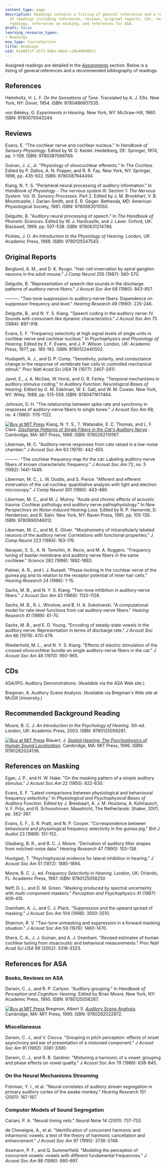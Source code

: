 ```yaml
---
content_type: page
description: Readings contains a listing of general references and a recommended bibliography
  of readings including references, reviews, original reports, CDs, recommended background
  readings, references on masking, and references for ASA.
draft: false
learning_resource_types:
- Readings
ocw_type: CourseSection
title: Readings
uid: 61e88f1f-21f2-0d6e-68ed-c20e496060c1
---
```

Assigned readings are detailed in the [Assignments](https://ocw.mit.edu/courses/health-sciences-and-technology/hst-723j-neural-coding-and-perception-of-sound-spring-2005/assignments) section. Below is a listing of general references and a recommended bibliography of readings.

## References

Helmholtz, H. L. F. *On the Sensations of Tone*. Translated by A. J. Ellis. New York, NY: Dover, 1954. ISBN: 9780486607535.

von Békésy, G. *Experiments in Hearing*. New York, NY: McGraw-Hill, 1960. ISBN: 9780070043244.

## Reviews

Evans, E. "The cochlear nerve and cochlear nucleus." In *Handbook of Sensory Physiology.* Edited by W. D. Keidel. Heidelberg, DE: Springer, 1974, pp. 1-109. ISBN: 9780387066769.

Guinan, J. J., Jr. "Physiology of olivocochlear efferents." In *The Cochlea*. Edited by P. Dallos, A. N. Popper, and R. R. Fay. New York, NY: Springer, 1996, pp. 435-502. ISBN: 9780387944494.

Kiang, N. Y. S. "Peripheral neural processing of auditory information." In *Handbook of Physiology - The nervous system III.* Section 1: *The Nervous System*. Vol. III. *Sensory Processes.* Part 2. Edited by J. M. Brookhart, V. B. Mountcastle, I. Darian-Smith, and S. R. Geiger. Bethesda, MD: American Physiological Society, 1981. ISBN: 9780683011050.

Delgutte, B. "Auditory neural processing of speech." In *The Handbook of Phonetic Sciences*. Edited by W. J. Hardcastle, and J. Laver. Oxford, UK: Blackwell, 1999. pp. 507-538. ISBN: 9780631214786.

Pickles, J. O. *An Introduction to the Physiology of Hearing*. London, UK: Academic Press, 1988. ISBN: 9780125547543.

## Original Reports

Berglund, A. M., and D. K. Ryugo. "Hair cell innervation by spiral ganglion neurons in the adult mouse." *J Comp Neurol* 255 (1987): 560-570.

Delgutte, B. "Representation of speech-like sounds in the discharge patterns of auditory-nerve fibers." *J Acoust Soc Am* 68 (1980): 843-857.

———. "Two-tone suppression in auditory-nerve fibers: Dependence on suppressor frequency and level." *Hearing Research* 49 (1990): 225-246.

Delgutte, B., and N. Y. S. Kiang. "Speech coding in the auditory nerve: IV. Sounds with consonant-like dynamic characteristics." *J Acoust Soc Am* 75 (1984): 897-918.

Evans, E. F. "Frequency selectivity at high signal levels of single units in cochlear nerve and cochlear nucleus." In *Psychophysics and Physiology of Hearing*. Edited by E. F. Evans, and J. P. Wilson. London, UK: Academic Press, 1977, pp. 185-192. ISBN: 9780122440502.

Hudspeth, A. J., and D. P. Corey. "Sensitivity, polarity, and conductance change in the response of vertebrate hair cells to controlled mechanical stimuli." *Proc Natl Acad Sci USA* 74 (1977): 2407-2411.

Javel, E., J. A. McGee, W. Horst, and G. R. Farley. "Temporal mechanisms in auditory stimulus coding." In *Auditory Function: Neurological Bases of Hearing.* Edited by G. M. Edelman, W. E. Gall, and W. M. Cowan. New York, NY: Wiley, 1988, pp. 515-558. ISBN: 9780471617464.

Johnson, D. H. "The relationship between spike rate and synchrony in responses of auditory-nerve fibers to single tones." *J Acoust Soc Am* 68, no. 4 (1980): 1115-1122.

[![Buy at MIT Press](https://old.ocw.mit.edu/images/mp_logo.gif)](https://mitpress.mit.edu/9780262110167) Kiang, N. Y. S., T. Watanabe, E. C. Thomas, and L. F. Clark. [*Discharge Patterns of Single Fibers in the Cat's Auditory Nerve*](https://mitpress.mit.edu/9780262110167) . Cambridge, MA: MIT Press, 1966. ISBN: 9780262110167.

Liberman, M. C. "Auditory-nerve responses from cats raised in a low-noise chamber." *J Acoust Soc Am* 63 (1978): 442-455.

———. "The cochlear frequency map for the cat: Labeling auditory-nerve fibers of known characteristic frequency." *J Acoust Soc Am* 72, no. 5 (1982): 1441-1449.

Liberman, M. C., L. W. Dodds, and S. Pierce. "Afferent and efferent innervation of the cat cochlea: quantitative analysis with light and electron microscopy." *J Comp Neurol* 301 (1990): 443-460.

Liberman, M. C., and M. J. Mulroy. "Acute and chronic effects of acoustic trauma: Cochlear pathology and auditory nerve pathophysiology." In *New Perspectives on Noise-induced Hearing Loss.* Edited by R. P. Hamernik, D. Henderson, and R. Salvi. New York, NY: Raven Press, 1981, pp. 105-135. ISBN: 9780890046012.

Liberman, M. C., and M. E. Oliver. "Morphometry of intracellularly labeled neurons of the auditory nerve: Correlations with functional properties." *J Comp Neurol* 223 (1984): 163-176.

Narayan, S. S., A. N. Temchin, A. Recio, and M. A. Ruggero. "Frequency tuning of basilar membrane and auditory nerve fibers in the same cochleae." *Science* 282 (1998): 1882-1883.

Palmer, A. R., and I. J. Russell. "Phase-locking in the cochlear nerve of the guinea pig and its relation to the receptor potential of inner hair cells." *Hearing Research* 24 (1986): 1-15.

Sachs, M. B., and N. Y. S. Kiang. "Two-tone inhibition in auditory-nerve fibers." *J Acoust Soc Am* 43 (1968): 1120-1128.

Sachs, M. B., R. L. Winslow, and B. H. A. Sokolowski. "A computational model for rate-level functions from cat auditory-nerve fibers." *Hearing Research* 41 (1989): 61-70.

Sachs, M. B., and E. D. Young. "Encoding of steady-state vowels in the auditory nerve: Representation in terms of discharge rate." *J Acoust Soc Am* 66 (1979): 470-479.

Wiederhold, M. L., and N. Y. S. Kiang. "Effects of electric stimulation of the crossed olivocochlear bundle on single auditory-nerve fibers in the cat." *J Acoust Soc Am* 48 (1970): 950-965.

## CDs

ASA/IPO. Auditory Demonstrations. (Available via the ASA Web site.)

Bregman, A. Auditory Scene Analysis. (Available via Bregman's Web site at McGill University.)

## Recommended Background Reading

Moore, B. C. J. *An Introduction to the Psychology of Hearing.* 5th ed. London, UK: Academic Press, 2003. ISBN: 9780125056281.

[![Buy at MIT Press](https://old.ocw.mit.edu/images/mp_logo.gif)](https://mitpress.mit.edu/9780262024136) Blauert, J. [*Spatial Hearing: The Psychophysics of Human Sound Localization*](https://mitpress.mit.edu/9780262024136)*.* Cambridge, MA: MIT Press, 1996. ISBN: 9780262024136.

## References on Masking

Egan, J. P., and H. W. Hake. "On the masking pattern of a simple auditory stimulus." *J Acoust Soc Am* 22 (1950): 622-630.

Evans, E. F. "Latest comparisons between physiological and behavioural frequency selectivity." In *Physiological and Psychophysical Bases of Auditory Function.* Edited by J. Breebaart, A. J. M. Houtsma, A. Kohlrausch, V. F. Prijs, and R. Schoonhoven. Maastricht, The Netherlands: Shaker, 2001, pp. 382-387.

Evans, E. F., S. R. Pratt, and N. P. Cooper. "Correspondence between behavioural and physiological frequency selectivity in the guinea pig." *Brit J Audiol* 23 (1989): 151-152.

Glasberg, B. R., and B. C. J. Moore. "Derivation of auditory filter shapes from notched-noise data." *Hearing Research* 47 (1990): 103-138.

Houtgast, T. "Psychophysical evidence for lateral inhibition in hearing." *J Acoust Soc Am* 51 (1972): 1885-1894.

Moore, B. C. J., ed. *Frequency Selectivity in Hearing.* London, UK; Orlando, FL: Academic Press, 1987. ISBN: 9780125056250

Neff, D. L., and D. M. Green. "Masking produced by spectral uncertainty with multi-component maskers." *Perception and Psychophysics* 41 (1987): 409-415.

Oxenham, A. J., and C. J. Plack. "Suppression and the upward spread of masking." *J Acoust Soc Am* 104 (1998): 3500-3510.

Shannon, R. V. "Two-tone unmasking and suppression in a forward masking situation." *J Acoust Soc Am* 59 (1976): 1460-1470.

Shera, C. A., J. J. Guinan, and A. J. Oxenham. "Revised estimates of human cochlear tuning from otoacoustic and behavioral measurements." *Proc Natl Acad Sci USA* 99 (2002): 3318-3323.

## References for ASA

### Books, Reviews on ASA

Darwin, C. J., and R. P. Carlyon. "Auditory grouping." In *Handbook of Perception and Cognition: Hearing*. Edited by Brian Moore. New York, NY: Academic Press, 1995. ISBN: 9780125056267.

[![Buy at MIT Press](https://old.ocw.mit.edu/images/mp_logo.gif)](https://mitpress.mit.edu/9780262022972) Bregman, Albert S. [*Auditory Scene Analysis*](https://mitpress.mit.edu/9780262022972). Cambridge, MA: MIT Press, 1990. ISBN: 9780262022972.

### Miscellaneous

Darwin, C. J., and V. Ciocca. "Grouping in pitch perception: effects of onset asynchrony and ear of presentation of a mistuned component." *J Acoust Soc Am* 91 (1992): 3381-3390.

Darwin, C. J., and R. B. Gardner. "Mistuning a harmonic of a vowel: grouping and phase effects on vowel quality." *J Acoust Soc Am* 79 (1986): 838-845.

### On the Neural Mechanisms Streaming

Fishman, Y. I., et al. "Neural correlates of auditory stream segregation in primary auditory cortex of the awake monkey." *Hearing Research* 151 (2001): 167-187.

### Computer Models of Sound Segregation

Cariani, P. A. "Neural timing nets." *Neural Netw* 14 (2001): 737-753.

de Cheveigne, A., et al. "Identification of concurrent harmonic and inharmonic vowels: a test of the theory of harmonic cancellation and enhancement." *J Acoust Soc Am* 97 (1995): 3736-3748.

Assmann, P. F., and Q. Summerfield. "Modeling the perception of concurrent vowels: vowels with different fundamental frequencies." *J Acoust Soc Am* 88 (1990): 680-697.